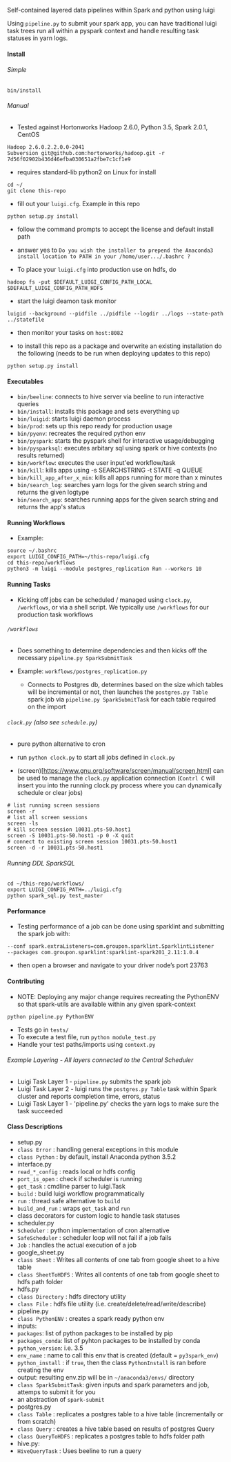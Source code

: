 

Self-contained layered data pipelines within Spark and python using luigi

Using `pipeline.py` to submit your spark app, you can have traditional luigi task trees run all within a pyspark context and handle resulting task statuses in yarn logs.  
 
#### Install

###### Simple

`bin/install`

###### Manual

* Tested against Hortonworks Hadoop 2.6.0, Python 3.5, Spark 2.0.1, CentOS

```
Hadoop 2.6.0.2.2.0.0-2041
Subversion git@github.com:hortonworks/hadoop.git -r 7d56f02902b436d46efba030651a2fbe7c1cf1e9
```

* requires standard-lib python2 on Linux for install

```
cd ~/
git clone this-repo
```

* fill out your `luigi.cfg`.  Example in this repo

```
python setup.py install
```

* follow the command prompts to accept the license and default install path

* answer yes to `Do you wish the installer to prepend the Anaconda3 install location to PATH in your /home/user.../.bashrc ?`

* To place your `luigi.cfg` into production use on hdfs, do

```
hadoop fs -put $DEFAULT_LUIGI_CONFIG_PATH_LOCAL $DEFAULT_LUIGI_CONFIG_PATH_HDFS
```

* start the luigi deamon task monitor

```
luigid --background --pidfile ../pidfile --logdir ../logs --state-path ../statefile
```

* then monitor your tasks on `host:8082`

* to install this repo as a package and overwrite an existing installation do the following (needs to be run when deploying updates to this repo)

```
python setup.py install
```

#### Executables

* `bin/beeline`: connects to hive server via beeline to run interactive queries
* `bin/install`: installs this package and sets everything up
* `bin/luigid`: starts luigi daemon process
* `bin/prod`: sets up this repo ready for production usage
* `bin/pyenv`: recreates the required python env
* `bin/pyspark`: starts the pyspark shell for interactive usage/debugging
* `bin/pysparksql`: executes arbitary sql using spark or hive contexts (no results returned)
* `bin/workflow`: executes the user input'ed workflow/task
* `bin/kill`: kills apps using -s SEARCHSTRING -t STATE -q QUEUE
* `bin/kill_app_after_x_min`: kills all apps running for more than x minutes
* `bin/search_log`: searches yarn logs for the given search string and returns the given logtype
* `bin/search_app`: searches running apps for the given search string and returns the app's status

#### Running Workflows

* Example:

```
source ~/.bashrc
export LUIGI_CONFIG_PATH=~/this-repo/luigi.cfg
cd this-repo/workflows
python3 -m luigi --module postgres_replication Run --workers 10
```


#### Running Tasks

* Kicking off jobs can be scheduled / managed using `clock.py`, `/workflows`, or via a shell script.  We typically use `/workflows` for our production task workflows

###### `/workflows`

* Does something to determine dependencies and then kicks off the necessary `pipeline.py SparkSubmitTask`

* Example: `workflows/postgres_replication.py`
  * Connects to Postgres db, determines based on the size which tables will be incremental or not, then launches the `postgres.py Table` spark job via `pipeline.py SparkSubmitTask` for each table required on the import

###### `clock.py` (also see `schedule.py`)

* pure python alternative to cron

* run `python clock.py` to start all jobs defined in `clock.py`

* (screen)[https://www.gnu.org/software/screen/manual/screen.html] can be used to manage the `clock.py` application connection (`Contrl C` will insert you into the running clock.py process where you can dynamically schedule or clear jobs)

```
# list running screen sessions
screen -r
# list all screen sessions
screen -ls
# kill screen session 10031.pts-50.host1
screen -S 10031.pts-50.host1 -p 0 -X quit
# connect to existing screen session 10031.pts-50.host1
screen -d -r 10031.pts-50.host1
```


###### Running DDL SparkSQL

```
cd ~/this-repo/workflows/
export LUIGI_CONFIG_PATH=../luigi.cfg
python spark_sql.py test_master
```

#### Performance
* Testing performance of a job can be done using sparklint and submitting the spark job with:
```
--conf spark.extraListeners=com.groupon.sparklint.SparklintListener 
--packages com.groupon.sparklint:sparklint-spark201_2.11:1.0.4
```
* then open a browser and navigate to your driver node’s port 23763


#### Contributing
* NOTE: Deploying any major change requires recreating the PythonENV so that spark-utils are available within any given spark-context

```
python pipeline.py PythonENV
```

* Tests go in `tests/`
* To execute a test file, run `python module_test.py`
* Handle your test paths/imports using `context.py`


###### Example Layering - All layers connected to the Central Scheduler

* Luigi Task Layer 1 - `pipeline.py` submits the spark job
* Luigi Task Layer 2 - luigi runs the `postgres.py Table` task within Spark cluster and reports completion time, errors, status
* Luigi Task Layer 1 - 'pipeline.py' checks the yarn logs to make sure the task succeeded


#### Class Descriptions
* setup.py
 * `class Error` : handling general exceptions in this module
 * `class Python` : by default, install Anaconda python 3.5.2
* interface.py 
 * `read_*_config` : reads local or hdfs config
 * `port_is_open` : check if scheduler is running
 * `get_task` : cmdline parser to luigi.Task
 * `build` : build luigi workflow programmatically
 * `run` : thread safe alternative to `build`
 * `build_and_run` : wraps `get_task` and `run`
 * class decorators for custom logic to handle task statuses 
* scheduler.py
 * `Scheduler` : python implementation of cron alternative 
 * `SafeScheduler` : scheduler loop will not fail if a job fails
 * `Job` : handles the actual execution of a job
* google_sheet.py
 * `class Sheet` : Writes all contents of one tab from google sheet to a hive table
 * `class SheetToHDFS` : Writes all contents of one tab from google sheet to hdfs path folder
* hdfs.py
 * `class Directory` : hdfs directory utility 
 * `class File` : hdfs file utility (i.e. create/delete/read/write/describe)
* pipeline.py
 * `class PythonENV` : creates a spark ready python env
  * inputs: 
   * `packages`: list of python packages to be installed by pip
   * `packages_conda`: list of pyhton packages to be installed by conda
   * `python_version`: i.e. 3.5
   * `env_name` : name to call this env that is created (default = `py3spark_env`)
   * `python_install` : if `true`, then the class `PythonInstall` is ran before creating the env
  * output: resulting env.zip will be in `~/anaconda3/envs/` directory
 * `class SparkSubmitTask`: given inputs and spark parameters and job, attemps to submit it for you
  * an abstraction of `spark-submit`
* postgres.py
 * `class Table` : replicates a postgres table to a hive table (incrementally or from scratch)
 * `class Query` : creates a hive table based on results of postgres Query
 * `class QueryToHDFS` : replicates a postgres table to hdfs folder path
* hive.py:
 * `HiveQueryTask` : Uses beeline to run a query
